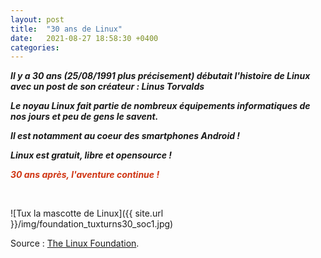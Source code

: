 ```yaml
---
layout: post
title:  "30 ans de Linux"
date:   2021-08-27 18:58:30 +0400
categories: 
---
```


***Il y a 30 ans (25/08/1991 plus précisement) débutait l'histoire de Linux avec un post de son créateur : Linus Torvalds***

***Le noyau Linux fait partie de nombreux équipements informatiques de nos jours et peu de gens le savent.***

***Il est notamment au coeur des smartphones Android !***

***Linux est gratuit, libre et opensource !*** 

<span style="color: #d03614">***30 ans après, l'aventure continue !***</span>


<br>

![Tux la mascotte de Linux]({{ site.url }}/img/foundation_tuxturns30_soc1.jpg)


Source : <a href="https://linuxfoundation.org/" target="_blank">The Linux Foundation</a>. 
